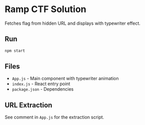 # Ramp CTF Solution

Fetches flag from hidden URL and displays with typewriter effect.

## Run
```bash
npm start
```

## Files
- `App.js` - Main component with typewriter animation
- `index.js` - React entry point
- `package.json` - Dependencies

## URL Extraction
See comment in `App.js` for the extraction script.
